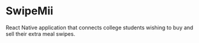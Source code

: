 # SwipeMii
React Native application that connects college students wishing to buy and sell their extra meal swipes.
